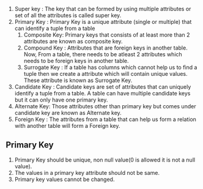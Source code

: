1. Super key : The key that can be formed by using multiple attributes or set of all the attributes is called super key.
2. Primary Key : Primary Key is a unique attribute (single or multiple) that can identify a tuple from a table
	1. Composite Key: Primary keys that consists of at least more than 2 attributes are known as composite key.
	2. Compound Key : Attributes that are foreign keys in another table. Now, From a table, there needs to be atleast 2 attributes which needs to be foreign keys in another table. 
	3. Surrogate Key : If a table has columns which cannot help us to find a tuple then we create a attribute which will contain unique values. These attribute is known as Surrogate Key.
3. Candidate Key : Candidate keys are set of attributes that can uniquely identify a tuple from a table. A table can have multiple candidate keys but it can only have one primary key.
4. Alternate Key: Those attributes other than primary key but comes under candidate key are known as Alternate key.
5. Foreign Key : The attributes from a table that can help us form a relation with another table will form a Foreign key. 

## Primary Key
1. Primary Key should be unique, non null value(0 is allowed it is not a null value).
2. The values in a primary key attribute should not be same.
3. Primary key values cannot be changed.